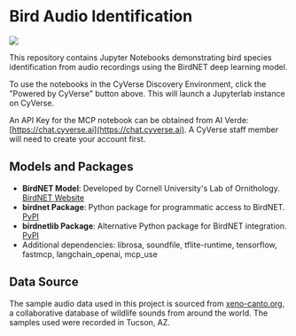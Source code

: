 # Bird Audio Identification

<a href="https://de.cyverse.org/instantlaunch/0934c370-9e44-11f0-9521-008cfa5ae621" target="_blank" rel="noopener noreferrer"><img src="https://de.cyverse.org/Powered-By-CyVerse-blue.svg"></a>

This repository contains Jupyter Notebooks demonstrating bird species identification from audio recordings using the BirdNET deep learning model.

To use the notebooks in the CyVerse Discovery Environment, click the "Powered by CyVerse" button above.  This will launch a Jupyterlab instance on CyVerse.

An API Key for the MCP notebook can be obtained from AI Verde: [https://chat.cyverse.ai](https://chat.cyverse.ai). A CyVerse staff member will need to create your account first.


## Models and Packages

- **BirdNET Model**: Developed by Cornell University's Lab of Ornithology. [BirdNET Website](https://birdnet.cornell.edu/)
- **birdnet Package**: Python package for programmatic access to BirdNET. [PyPI](https://pypi.org/project/birdnet/)
- **birdnetlib Package**: Alternative Python package for BirdNET integration. [PyPI](https://pypi.org/project/birdnetlib/)
- Additional dependencies: librosa, soundfile, tflite-runtime, tensorflow, fastmcp, langchain_openai, mcp_use

## Data Source

The sample audio data used in this project is sourced from [xeno-canto.org](https://xeno-canto.org/), a collaborative database of wildlife sounds from around the world. The samples used were recorded in Tucson, AZ.
